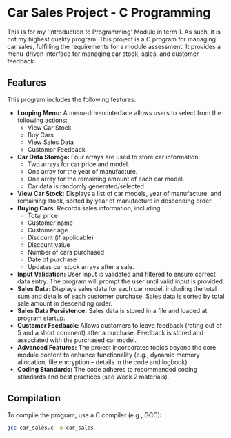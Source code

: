 # Car Sales Project - C Programming

This is for my 'Introduction to Programming' Module in term 1. As such, it is not my highest quality program. 
This project is a C program for managing car sales, fulfilling the requirements for a module assessment. It provides a menu-driven interface for managing car stock, sales, and customer feedback.

## Features

This program includes the following features:

* **Looping Menu:** A menu-driven interface allows users to select from the following actions:
    * View Car Stock
    * Buy Cars
    * View Sales Data
    * Customer Feedback
* **Car Data Storage:** Four arrays are used to store car information:
    * Two arrays for car price and model.
    * One array for the year of manufacture.
    * One array for the remaining amount of each car model.
    * Car data is randomly generated/selected.
* **View Car Stock:** Displays a list of car models, year of manufacture, and remaining stock, sorted by year of manufacture in descending order.
* **Buying Cars:** Records sales information, including:
    * Total price
    * Customer name
    * Customer age
    * Discount (if applicable)
    * Discount value
    * Number of cars purchased
    * Date of purchase
    * Updates car stock arrays after a sale.
* **Input Validation:** User input is validated and filtered to ensure correct data entry.  The program will prompt the user until valid input is provided.
* **Sales Data:** Displays sales data for each car model, including the total sum and details of each customer purchase.  Sales data is sorted by total sale amount in descending order.
* **Sales Data Persistence:** Sales data is stored in a file and loaded at program startup.
* **Customer Feedback:** Allows customers to leave feedback (rating out of 5 and a short comment) after a purchase. Feedback is stored and associated with the purchased car model.
* **Advanced Features:**  The project incorporates topics beyond the core module content to enhance functionality (e.g., dynamic memory allocation, file encryption – details in the code and logbook).
* **Coding Standards:** The code adheres to recommended coding standards and best practices (see Week 2 materials).

## Compilation

To compile the program, use a C compiler (e.g., GCC):

```bash
gcc car_sales.c -o car_sales
